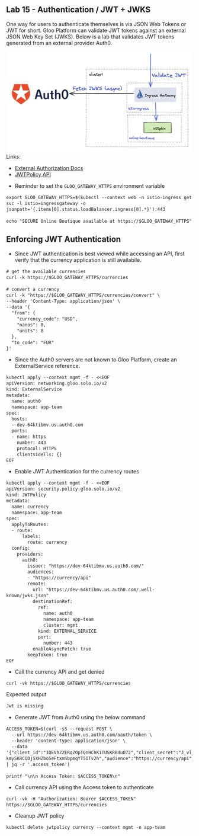 ## Lab 15 - Authentication / JWT + JWKS <a name="lab-15---authentication-/-jwt-+-jwks-"></a>


One way for users to authenticate themselves is via JSON Web Tokens or JWT for short. Gloo Platform can validate JWT tokens against an external JSON Web Key Set (JWKS). Below is a lab that validates JWT tokens generated from an external provider Auth0.

![JWT Enforcement](images/jwt.png)
Links:
- [External Authorization Docs](https://docs.solo.io/gloo-mesh-enterprise/latest/policies/external-auth/)
- [JWTPolicy API](https://docs.solo.io/gloo-mesh-enterprise/latest/reference/api/jwt_policy/)
* Reminder to set the `GLOO_GATEWAY_HTTPS` environment variable
```shell
export GLOO_GATEWAY_HTTPS=$(kubectl --context web -n istio-ingress get svc -l istio=ingressgateway -o jsonpath='{.items[0].status.loadBalancer.ingress[0].*}'):443

echo "SECURE Online Boutique available at https://$GLOO_GATEWAY_HTTPS"
```

## Enforcing JWT Authentication

* Since JWT authentication is best viewed while accessing an API, first verify that the currency application is still availabile.
```shell
# get the available currencies
curl -k https://$GLOO_GATEWAY_HTTPS/currencies

# convert a currency
curl -k "https://$GLOO_GATEWAY_HTTPS/currencies/convert" \
--header 'Content-Type: application/json' \
--data '{
  "from": {
    "currency_code": "USD",
    "nanos": 0,
    "units": 8
  },
  "to_code": "EUR"
}'
```
* Since the Auth0 servers are not known to Gloo Platform, create an ExternalService reference.
```shell
kubectl apply --context mgmt -f - <<EOF
apiVersion: networking.gloo.solo.io/v2
kind: ExternalService
metadata:
  name: auth0
  namespace: app-team
spec:
  hosts:
  - dev-64ktibmv.us.auth0.com
  ports:
  - name: https
    number: 443
    protocol: HTTPS
    clientsideTls: {}
EOF
```

* Enable JWT Authentication for the currency routes
```shell
kubectl apply --context mgmt -f - <<EOF
apiVersion: security.policy.gloo.solo.io/v2
kind: JWTPolicy
metadata:
  name: currency
  namespace: app-team
spec:
  applyToRoutes:
  - route:
      labels:
        route: currency
  config:
    providers:
      auth0:
        issuer: "https://dev-64ktibmv.us.auth0.com/"
        audiences:
        - "https://currency/api"
        remote:
          url: "https://dev-64ktibmv.us.auth0.com/.well-known/jwks.json"
          destinationRef:
            ref:
              name: auth0
              namespace: app-team
              cluster: mgmt
            kind: EXTERNAL_SERVICE
            port:
              number: 443
          enableAsyncFetch: true
        keepToken: true
EOF
```

* Call the currency API and get denied
```shell
curl -vk https://$GLOO_GATEWAY_HTTPS/currencies
```

Expected output
```txt
Jwt is missing
```

* Generate JWT from Auth0 using the below command
```shell
ACCESS_TOKEN=$(curl -sS --request POST \
  --url https://dev-64ktibmv.us.auth0.com/oauth/token \
  --header 'content-type: application/json' \
  --data '{"client_id":"1QEVhZ2ERqZOpTQnHChK1TUSKRBduO72","client_secret":"J_vl_qgu0pvudTfGppm_PJcQjkgy-kmy5KRCQDj5XHZbo5eFtxmSbpmqYT5ITv2h","audience":"https://currency/api","grant_type":"client_credentials"}' | jq -r '.access_token')

printf "\n\n Access Token: $ACCESS_TOKEN\n"
```

* Call currency API using the Access token to authenticate
```shell
curl -vk -H "Authorization: Bearer $ACCESS_TOKEN" https://$GLOO_GATEWAY_HTTPS/currencies
```


* Cleanup JWT policy 
```
kubectl delete jwtpolicy currency --context mgmt -n app-team
```
